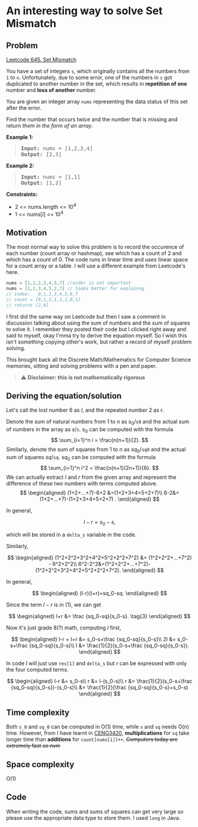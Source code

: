 # An interesting way to solve Set Mismatch
## Problem
[Leetcode 645. Set Mismatch](https://leetcode.com/problems/set-mismatch/)

You have a set of integers `s`, which originally contains all the numbers from `1` to `n`. Unfortunately, due to some error, one of the numbers in `s` got duplicated to another number in the set, which results in **repetition of one** number and **loss of another** number.

You are given an integer array `nums` representing the data status of this set after the error.

Find the number that occurs twice and the number that is missing and return *them in the form of an array*.

**Example 1:** 
> <pre><b>Input:</b> nums = [1,2,2,4]<b>
> Output:</b> [2,3]</pre>

**Example 2:** 
> <pre><b>Input:</b> nums = [1,1]<b>
> Output:</b> [1,2]</pre>

**Constraints:**

- 2 <= nums.length <= 10<sup>4</sup>
- 1 <= nums[i] <= 10<sup>4</sup>


## Motivation
The most normal way to solve this problem is to record the occurence of each number (count array or hashmap), see which has a count of 2 and which has a count of 0. The code runs in linear time and uses linear space for a count array or a table. I will use a different example from Leetcode's here.

```Java
nums = [1,2,2,3,4,5,7] //order is not important
nums = [1,2,3,4,5,2,7] // looks better for explainng
// index:   0,1,2,3,4,5,6,7
// count = [0,1,2,1,1,1,0,1] 
// returns [2,6]
```

I first did the same way on Leetcode but then I saw a comment in discussion talking about using the sum of numbers and the sum of squares to solve it. I remember they posted their code but I clicked right away and said to myself, okay I'mma try to derive the equation myself. So I wish this isn't  something copying other's work, but rather a record of myself problem solving.

This brought back all the Discrete Math/Mathematics for Computer Science memories, sitting and solving problems with a pen and paper.

> :warning: **Disclaimer: this is not mathematically rigorous**


## Deriving the equation/solution
Let's call the lost number 6 as $l$, and the repeated number 2 as $r$.

Denote the sum of natural numbers from 1 to n as $s_0$/`s0` and the actual sum of numbers in the array as $s$/`s`. $s_0$ can be computed with the formula 
$$
	\sum_{i=1}^n i = \frac{n(n+1)}{2}.
$$
Similarly, denote the sum of squares from 1 to n as $sq_0$/`sq0` and the actual sum of squares $sq$/`sq`. $sq_0$ can be computed with the formula 
$$
	\sum_{i=1}^n i^2 = \frac{n(n+1)(2n+1)}{6}.
$$
We can actually extract $l$ and $r$ from the given array and represent the difference of these two numbers with terms computed above.
$$
\begin{aligned}
 (1+2+...+7)-6+2 &=(1+2+3+4+5+2+7)\\
6-2&=(1+2+...+7)-(1+2+3+4+5+2+7) .
\end{aligned}
$$

In general,

$$
\begin{equation}
	l-r=s_0-s, \tag{1}
\end{equation}
$$

which will be stored in a `delta_s` variable in the code.

Similarly,

$$
\begin{aligned}
(1^2+2^2+3^2+4^2+5^2+2^2+7^2) &= (1^2+2^2+...+7^2) - 6^2+2^2\\
6^2-2^2&=(1^2+2^2+...+7^2)-(1^2+2^2+3^2+4^2+5^2+2^2+7^2).
\end{aligned}
$$

In general,

$$
\begin{aligned}
	(l-r)(l+r)=sq_0-sq.
\end{aligned}
$$

Since the term $l-r$ is in $(1)$, we can get

$$
\begin{aligned}
	l+r &= \frac {sq_0-sq}{s_0-s}. \tag{3}
\end{aligned}
$$

Now it's just grade 8(?) math, computing $l$ first,

$$
\begin{aligned}
	l-r + l+r &= s_0-s+\frac {sq_0-sq}{s_0-s}\\
	2l &= s_0-s+\frac {sq_0-sq}{s_0-s}\\
	l &= \frac{1}{2}(s_0-s+\frac {sq_0-sq}{s_0-s}).
\end{aligned}
$$

In code I will just use `res[1]` and `delta_s` but $r$ can be expressed with only the four computed terms.

$$
\begin{aligned}
	l-r  &= s_0-s\\
	r &= l-(s_0-s)\\
	r &= \frac{1}{2}(s_0-s+\frac {sq_0-sq}{s_0-s})-(s_0-s)\\
	 &= \frac{1}{2}(\frac {sq_0-sq}{s_0-s}+s_0-s)
\end{aligned}
$$


## Time complexity
Both `s_0` and `sq_0` can be computed in O(1) time, while `s` and `sq` needs O(n) time. However, from I have learnt in [CENG3420](http://www.cse.cuhk.edu.hk/~byu/CENG3420/2023Spring/index.html), **multiplications** for `sq` take longer time than **additions** for `count[nums[i]]++`.
~~Computers today are extremely fast so nvm~~
## Space complexity
O(1)

## Code
When writing the code, sums and sums of squares can get very large so please use the appropriate data type to store them. I used `long` in Java.

``` Java

```


